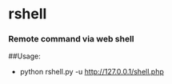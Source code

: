 # rshell
### Remote command via web shell
##Usage:
* python rshell.py -u http://127.0.0.1/shell.php
